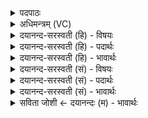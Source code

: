 <details><summary>पदपाठः</summary>

याव॑ती॒ऽइति॒ याव॑ती। द्यावा॑पृथि॒वीऽइति॒ द्यावा॑पृथि॒वी। याव॑त्। च॒। स॒प्त। सिन्ध॑वः। वि॒त॒स्थि॒रे इति॑ विऽतस्थि॒रे। ताव॑न्तम्। इ॒न्द्र॒। ते॒। ग्र॑हम्। ऊ॒र्जा। गृ॒ह्णा॒मि॒। अक्षि॑तम्। मयि॑। गृ॒ह्णा॒मि॒। अक्षि॑तम्। २६।
</details>

<details><summary>अधिमन्त्रम् (VC)</summary>

- इन्द्रो देवता
- दीर्घतमा ऋषिः
- स्वराट्पङ्क्तिः
- पञ्चमः
</details>

<details><summary>दयानन्द-सरस्वती (हि) - विषयः</summary>

फिर विद्वान् लोग क्या करें, इस विषय को अगले मन्त्र में कहा है ॥
</details>

<details><summary>दयानन्द-सरस्वती (हि) - पदार्थः</summary>

पदार्थान्वयभाषाः -  हे (इन्द्र) विद्युत् के समान वर्त्तमान परमेश्वर ! (ते) आपकी (यावती) जितनी (द्यावापृथिवी) सूर्य-भूमि (च) और (यावत्) जितने बड़े (सप्त) (सिन्धवः) सात समुद्र (वितस्थिरे) विशेषकर स्थित हैं, (तावन्तम्) उतने (अक्षितम्) नाशरहित (ग्रहम्) ग्रहण के साधनरूप सामर्थ्य को (ऊर्जा) बल के साथ मैं (गृह्णामि) स्वीकार करता तथा उतने (अक्षितम्) नाशरहित सामर्थ्य को मैं (मयि) अपने में (गृह्णामि) ग्रहण करता हूँ ॥२६ ॥
</details>

<details><summary>दयानन्द-सरस्वती (हि) - भावार्थः</summary>

भावार्थभाषाः -  विद्वानों को योग्य है कि जहाँ तक हो सके, वहाँ तक पृथिवी और बिजुली आदि के गुणों को ग्रहण कर अक्षय सुख को प्राप्त होवें ॥२६ ॥
</details>

<details><summary>दयानन्द-सरस्वती (सं) - विषयः</summary>

पुनर्विद्वांसः किं कुर्य्युरित्याह ॥
</details>

<details><summary>दयानन्द-सरस्वती (सं) - पदार्थः</summary>

पदार्थान्वयभाषाः -  हे इन्द्र ! ते यावती द्यावापृथिवी यावच्च सप्त सिन्धवो वितस्थिरे, तावन्तमक्षितं ग्रहमूर्जाऽहं गृह्णामि तावन्तमक्षितमहं मयि गृह्णामि ॥२६ ॥
</details>

<details><summary>दयानन्द-सरस्वती (सं) - भावार्थः</summary>

भावार्थभाषाः -  विद्वद्भिर्यावच्छक्यं तावत्पृथिवीविद्युदादिगुणान् गृहीत्वाऽक्षयं सुखमाप्तव्यम् ॥२६ ॥
</details>

<details><summary>सविता जोशी ← दयानन्दः (म) - भावार्थः</summary>

भावार्थभाषाः -  विद्वानांनी जोपर्यंत होईल तोपर्यंत पृथ्वी व विद्युत इत्यादींचे गुणग्रहण करून सतत सुख प्राप्त करावे.
</details>